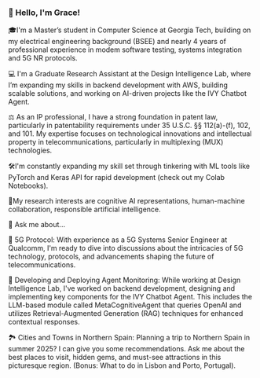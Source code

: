 ### 👋 Hello, I'm Grace!
  🎓I'm a Master’s student in Computer Science at Georgia Tech, building on my electrical engineering background (BSEE) and nearly 4 years of professional experience in modem software testing, systems integration and 5G NR protocols.

  💻 I'm a Graduate Research Assistant at the Design Intelligence Lab, where I’m expanding my skills in backend development with AWS, building scalable solutions, and working on AI-driven projects like the IVY Chatbot Agent.

  ⚖️ As an IP professional, I have a strong foundation in patent law, particularly in patentability requirements under 35 U.S.C. §§ 112(a)-(f), 102, and 101. My expertise focuses on technological innovations and intellectual property in telecommunications, particularly in multiplexing (MUX) technologies.

  🛠️I'm constantly expanding my skill set through tinkering with ML tools like PyTorch and Keras API for rapid development (check out my Colab Notebooks).

  🦉My research interests are cognitive AI representations, human-machine collaboration, responsible artificial intelligence.

💬 Ask me about...

  📡 5G Protocol: With experience as a 5G Systems Senior Engineer at Qualcomm, I'm ready to dive into discussions about the intricacies of 5G technology, protocols, and advancements shaping the future of telecommunications.

  🤖 Developing and Deploying Agent Monitoring: While working at Design Intelligence Lab, I've worked on backend development, designing and implementing key components for the IVY Chatbot Agent. This includes the LLM-based module called MetaCognitiveAgent that queries OpenAI and utilizes Retrieval-Augmented Generation (RAG) techniques for enhanced contextual responses.

  🏞️ Cities and Towns in Northern Spain: Planning a trip to Northern Spain in summer 2025? I can give you some recommendations. Ask me about the best places to visit, hidden gems, and must-see attractions in this picturesque region. (Bonus: What to do in Lisbon and Porto, Portugal).
